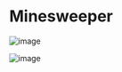 # Minesweeper

![image](https://github.com/Axstr0n/Projects/assets/111118363/2c04e9b8-9f48-444b-a44e-78e81fa8423e)

![image](https://github.com/Axstr0n/Projects/assets/111118363/df3cc137-02bd-4710-8ba9-79a4ecb58d66)

